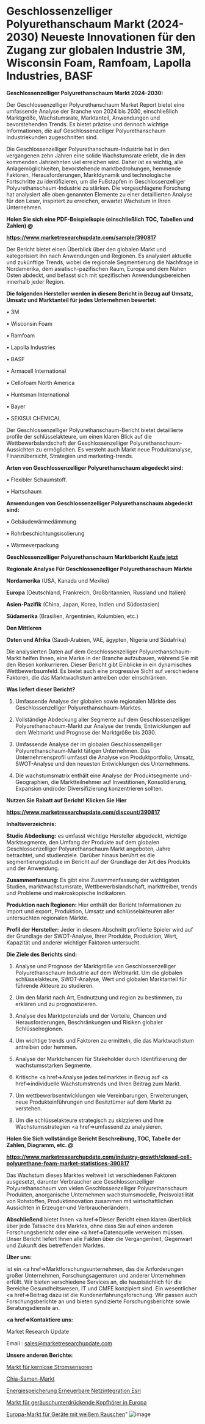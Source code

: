 # Geschlossenzelliger Polyurethanschaum Markt (2024-2030) Neueste Innovationen für den Zugang zur globalen Industrie 3M, Wisconsin Foam, Ramfoam, Lapolla Industries, BASF

<strong>Geschlossenzelliger Polyurethanschaum Markt 2024-2030:</strong>

Der Geschlossenzelliger Polyurethanschaum Market Report bietet eine umfassende Analyse der Branche von 2024 bis 2030, einschließlich Marktgröße, Wachstumsrate, Marktanteil, Anwendungen und bevorstehenden Trends. Es bietet präzise und dennoch wichtige Informationen, die auf Geschlossenzelliger Polyurethanschaum Industriekunden zugeschnitten sind.

Die Geschlossenzelliger Polyurethanschaum-Industrie hat in den vergangenen zehn Jahren eine solide Wachstumsrate erlebt, die in den kommenden Jahrzehnten viel erreichen wird. Daher ist es wichtig, alle Anlagemöglichkeiten, bevorstehende marktbedrohungen, hemmende Faktoren, Herausforderungen, Marktdynamik und technologische Fortschritte zu identifizieren, um die Fußstapfen in Geschlossenzelliger Polyurethanschaum-Industrie zu stärken. Die vorgeschlagene Forschung hat analysiert alle oben genannten Elemente zu einer detaillierten Analyse für den Leser, inspiriert zu erreichen, erwartet Wachstum in Ihren Unternehmen.



<strong>Holen Sie sich eine PDF-Beispielkopie (einschließlich TOC, Tabellen und Zahlen) @
</strong>

<strong><a href=https://www.marketresearchupdate.com/sample/390817>

<strong>https://www.marketresearchupdate.com/sample/390817</u></font></a></strong></strong>

Der Bericht bietet einen Überblick über den globalen Markt und kategorisiert ihn nach Anwendungen und Regionen. Es analysiert aktuelle und zukünftige Trends, wobei die regionale Segmentierung die Nachfrage in Nordamerika, dem asiatisch-pazifischen Raum, Europa und dem Nahen Osten abdeckt, und befasst sich mit spezifischen Anwendungsbereichen innerhalb jeder Region.



<strong>Die folgenden Hersteller werden in diesem Bericht in Bezug auf Umsatz, Umsatz und Marktanteil für jedes Unternehmen bewertet:</strong>

• 3M

• Wisconsin Foam

• Ramfoam

• Lapolla Industries

• BASF

• Armacell International

• Cellofoam North America

• Huntsman International

• Bayer

• SEKISUI CHEMICAL

Der Geschlossenzelliger Polyurethanschaum-Bericht bietet detaillierte profile der schlüsselakteure, um einen klaren Blick auf die Wettbewerbslandschaft der Geschlossenzelliger Polyurethanschaum-Aussichten zu ermöglichen. Es versteht auch Markt neue Produktanalyse, Finanzübersicht, Strategien und marketing-trends.



<strong>Arten von Geschlossenzelliger Polyurethanschaum abgedeckt sind:</strong>

• Flexibler Schaumstoff.

• Hartschaum



<strong>Anwendungen von Geschlossenzelliger Polyurethanschaum abgedeckt sind:</strong>

• Gebäudewärmedämmung

• Rohrbeschichtungsisolierung

• Wärmeverpackung



<strong>Geschlossenzelliger Polyurethanschaum Marktbericht <a href=https://www.marketresearchupdate.com/buynow/390817>Kaufe jetzt</a></strong>



<strong>Regionale Analyse Für Geschlossenzelliger Polyurethanschaum Märkte</strong>



<strong>Nordamerika</strong> (USA, Kanada und Mexiko)



<strong>Europa</strong> (Deutschland, Frankreich, Großbritannien, Russland und Italien)



<strong>Asien-Pazifik</strong> (China, Japan, Korea, Indien und Südostasien)



<strong>Südamerika</strong> (Brasilien, Argentinien, Kolumbien, etc.)



<strong>Den Mittleren</strong> 

<strong>Osten und Afrika</strong> (Saudi-Arabien, VAE, ägypten, Nigeria und Südafrika)

Die analysierten Daten auf dem Geschlossenzelliger Polyurethanschaum-Markt helfen Ihnen, eine Marke in der Branche aufzubauen, während Sie mit den Riesen konkurrieren. Dieser Bericht gibt Einblicke in ein dynamisches Wettbewerbsumfeld. Es bietet auch eine progressive Sicht auf verschiedene Faktoren, die das Marktwachstum antreiben oder einschränken.



<strong>Was liefert dieser Bericht?</strong>

1. Umfassende Analyse der globalen sowie regionalen Märkte des Geschlossenzelliger Polyurethanschaum-Marktes.

2. Vollständige Abdeckung aller Segmente auf dem Geschlossenzelliger Polyurethanschaum-Markt zur Analyse der trends, Entwicklungen auf dem Weltmarkt und Prognose der Marktgröße bis 2030.

3. Umfassende Analyse der im globalen Geschlossenzelliger Polyurethanschaum-Markt tätigen Unternehmen. Das Unternehmensprofil umfasst die Analyse von Produktportfolio, Umsatz, SWOT-Analyse und den neuesten Entwicklungen des Unternehmens.

4. Die wachstumsmatrix enthält eine Analyse der Produktsegmente und-Geographien, die Marktteilnehmer auf Investitionen, Konsolidierung, Expansion und/oder Diversifizierung konzentrieren sollten.



<strong>Nutzen Sie Rabatt auf Bericht! Klicken Sie Hier
</strong>

<strong><a href=https://www.marketresearchupdate.com/discount/390817>https://www.marketresearchupdate.com/discount/390817</b></u></font></strong></a>



<strong>Inhaltsverzeichnis:</strong>



<strong>Studie Abdeckung:</strong> es umfasst wichtige Hersteller abgedeckt, wichtige Marktsegmente, den Umfang der Produkte auf dem globalen Geschlossenzelliger Polyurethanschaum Markt angeboten, Jahre betrachtet, und studienziele. Darüber hinaus berührt es die segmentierungsstudie im Bericht auf der Grundlage der Art des Produkts und der Anwendung.



<strong>Zusammenfassung:</strong> Es gibt eine Zusammenfassung der wichtigsten Studien, marktwachstumsrate, Wettbewerbslandschaft, markttreiber, trends und Probleme und makroskopische Indikatoren.



<strong>Produktion nach Regionen:</strong> Hier enthält der Bericht Informationen zu import und export, Produktion, Umsatz und schlüsselakteuren aller untersuchten regionalen Märkte.



<strong>Profil der Hersteller:</strong> Jeder in diesem Abschnitt profilierte Spieler wird auf der Grundlage der SWOT-Analyse, Ihrer Produkte, Produktion, Wert, Kapazität und anderer wichtiger Faktoren untersucht.



<strong>Die Ziele des Berichts sind:</strong>

1) Analyse und Prognose der Marktgröße von Geschlossenzelliger Polyurethanschaum Industrie auf dem Weltmarkt.
Um die globalen schlüsselakteure, SWOT-Analyse, Wert und globalen Marktanteil für führende Akteure zu studieren.

2) Um den Markt nach Art, Endnutzung und region zu bestimmen, zu erklären und zu prognostizieren.

3) Analyse des Marktpotenzials und der Vorteile, Chancen und Herausforderungen, Beschränkungen und Risiken globaler Schlüsselregionen.

4) Um wichtige trends und Faktoren zu ermitteln, die das Marktwachstum antreiben oder hemmen.

5) Analyse der Marktchancen für Stakeholder durch Identifizierung der wachstumsstarken Segmente.

6) Kritische <a href=>Analyse</a> jedes teilmarktes in Bezug auf <a href=>individuelle</a> Wachstumstrends und Ihren Beitrag zum Markt.

7) Um wettbewerbsentwicklungen wie Vereinbarungen, Erweiterungen, neue Produkteinführungen und Besitztümer auf dem Markt zu verstehen.

8) Um die schlüsselakteure strategisch zu skizzieren und Ihre Wachstumsstrategien <a href=>umfassend</a> zu analysieren.



<strong>Holen Sie Sich vollständige Bericht Beschreibung, TOC, Tabelle der Zahlen, Diagramm, etc. @ </strong>

<strong><a href=https://www.marketresearchupdate.com/industry-growth/closed-cell-polyurethane-foam-market-statistices-390817>https://www.marketresearchupdate.com/industry-growth/closed-cell-polyurethane-foam-market-statistices-390817</a></font></strong>

Das Wachstum dieses Marktes weltweit ist verschiedenen Faktoren ausgesetzt, darunter Verbraucher ace Geschlossenzelliger Polyurethanschaum von vielen Geschlossenzelliger Polyurethanschaum Produkten, anorganische Unternehmen wachstumsmodelle, Preisvolatilität von Rohstoffen, Produktinnovation zusammen mit wirtschaftlichen Aussichten in Erzeuger-und Verbraucherländern.



<strong>Abschließend</strong> bietet Ihnen <a href=>Dieser</a> Bericht einen klaren überblick über jede Tatsache des Marktes, ohne dass Sie auf einen anderen Forschungsbericht oder eine <a href=>Datenquelle</a> verweisen müssen. Unser Bericht liefert Ihnen alle Fakten über die Vergangenheit, Gegenwart und Zukunft des betreffenden Marktes.



<strong>Über uns:</strong>

 ist ein <a href=>Marktfors</a>chungsunternehmen, das die Anforderungen großer Unternehmen, Forschungsagenturen und anderer Unternehmen erfüllt. Wir bieten verschiedene Services an, die hauptsächlich für die Bereiche Gesundheitswesen, IT und CMFE konzipiert sind. Ein wesentlicher <a href=>Beitrag</a> dazu ist die Kundenerfahrungsforschung. Wir passen auch Forschungsberichte an und bieten syndizierte Forschungsberichte sowie Beratungsdienste an.



<strong><a href=>Kontaktiere uns:</a></strong>

Market Research Update

Email : sales@marketresearchupdate.com



<strong>Unsere anderen Berichte:</strong>

<a href=https://www.linkedin.com/pulse/coreless-current-sensor-market-size-region-outlook>Markt für kernlose Stromsensoren</a>

<a href=https://www.linkedin.com/pulse/chia-seeds-market-opportunities-stay-ahead-game>Chia-Samen-Markt</a>

<a href=https://www.linkedin.com/pulse/energy-storage-renewable-grid-integration-esri>Energiespeicherung Erneuerbare Netzintegration Esri</a>

<a href=https://www.linkedin.com/pulse/europe-noise-cancelling-headphones-market-challenges>Markt für geräuschunterdrückende Kopfhörer in Europa</a>

<a href=https://www.linkedin.com/pulse/europe-white-noise-machines-market-2023-continues>Europa-Markt für Geräte mit weißem Rauschen</a>"
![image](https://github.com/Gayatrikarjule/Market-Analysis-361/assets/97346546/ee504f1d-a717-4187-a56c-940290502ca3)
